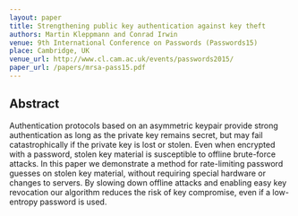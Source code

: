 ```yaml
---
layout: paper
title: Strengthening public key authentication against key theft
authors: Martin Kleppmann and Conrad Irwin
venue: 9th International Conference on Passwords (Passwords15)
place: Cambridge, UK
venue_url: http://www.cl.cam.ac.uk/events/passwords2015/
paper_url: /papers/mrsa-pass15.pdf
---
```


Abstract
--------

Authentication protocols based on an asymmetric keypair provide strong authentication as long as the
private key remains secret, but may fail catastrophically if the private key is lost or stolen. Even
when encrypted with a password, stolen key material is susceptible to offline brute-force attacks.
In this paper we demonstrate a method for rate-limiting password guesses on stolen key material,
without requiring special hardware or changes to servers. By slowing down offline attacks and
enabling easy key revocation our algorithm reduces the risk of key compromise, even if a low-entropy
password is used.

